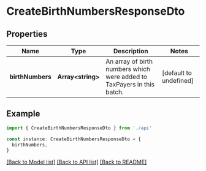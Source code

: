 # CreateBirthNumbersResponseDto

## Properties

| Name             | Type                    | Description                                                            | Notes                  |
| ---------------- | ----------------------- | ---------------------------------------------------------------------- | ---------------------- |
| **birthNumbers** | **Array&lt;string&gt;** | An array of birth numbers which were added to TaxPayers in this batch. | [default to undefined] |

## Example

```typescript
import { CreateBirthNumbersResponseDto } from './api'

const instance: CreateBirthNumbersResponseDto = {
  birthNumbers,
}
```

[[Back to Model list]](../README.md#documentation-for-models) [[Back to API list]](../README.md#documentation-for-api-endpoints) [[Back to README]](../README.md)
